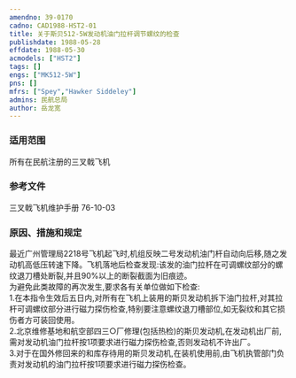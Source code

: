 ```yaml
---
amendno: 39-0170  
cadno: CAD1988-HST2-01  
title: 关于斯贝512-5W发动机油门拉杆调节螺纹的检查  
publishdate: 1988-05-28  
effdate: 1988-05-30  
acmodels: ["HST2"]  
tags: []  
engs: ["MK512-5W"]  
pns: []  
mfrs: ["Spey","Hawker Siddeley"]  
admins: 民航总局  
author: 岳龙宽  
---
```

  
### 适用范围  
所有在民航注册的三叉戟飞机  
  
<!--more-->  
### 参考文件  
  三叉戟飞机维护手册 76-10-03  
  
### 原因、措施和规定  

  最近广州管理局2218号飞机起飞时,机组反映二号发动机油门杆自动向后移,随之发动机高低压转速下降。飞机落地后检查发现:该发的油门拉杆在可调螺纹部分的螺纹退刀槽处断裂,并且90%以上的断裂截面为旧痕迹。  
  为避免此类故障的再次发生,要求各有关单位做如下检查:  
  1.在本指令生效后五日内,对所有在飞机上装用的斯贝发动机拆下油门拉杆,对其拉杆可调螺纹部分进行磁力探伤检查,特别要注意螺纹退刀槽部位,如无裂纹和其它损伤者方可装回使用。  
 2.北京维修基地和航空部四三○厂修理(包括热检)的斯贝发动机,在发动机出厂前,需对发动机油门拉杆按1项要求进行磁力探伤检查,否则发动机不许出厂。  
  3.对于在国外修回来的和库存待用的斯贝发动机,在装机使用前,由飞机执管部门负责对发动机的油门拉杆按1项要求进行磁力探伤检查。  
